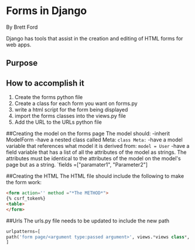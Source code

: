 # Forms in Django
By Brett Ford

Django has tools that assist in the creation and editing of HTML forms for web apps.

## Purpose

## How to accomplish it
1. Create the forms python file
1. Create a class for each form you want on forms.py
1. write a html script for the form being displayed
1. import the forms classes into the views.py file
1. Add the URL to the URLs python file

##Creating the model on the forms page
The model should:
-inherit ModelForm
-have a nested class called Meta:  `class Meta:`
-have a model variable that references what model it is derived from: `model = User`
-have a field variable that has a list of all the attributes of the model as strings. The attributes must be identical to the attributes of the model on the model's page but as a string.  `fields =["paramater1", "Parameter2"]

##Creating the HTML 
The HTML file should include the following to make the form work:
```HTML
<form action='' method ="*The METHOD*">
{% csrf_token%}
<table>
</form>
```


##Urls
The urls.py file needs to be updated to include the new path
```python
urlpatterns=[
path('form page/<argument type:passed argument>', views.*views class*, name = "*project name*"),
]
```

